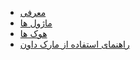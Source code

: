 <!-- docs/_sidebar.md -->

* [معرفی](/docs/)
* [ماژول ها](/docs/modules/)
* [هوک ها](/docs/hooks/)
* [راهنمای استفاده از مارک داون](/docs/cheatsheet)